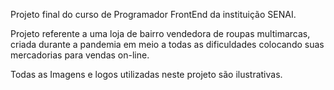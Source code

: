 Projeto final do curso de Programador FrontEnd da instituição SENAI.

Projeto referente a uma loja de bairro vendedora de roupas multimarcas, criada durante a pandemia em meio a todas as dificuldades colocando suas mercadorias para vendas on-line.

Todas as Imagens e logos utilizadas neste projeto são ilustrativas.
